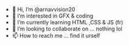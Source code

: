 - 👋 Hi, I’m @arnavvision20
- 👀 I’m interested in GFX & coding
- 🌱 I’m currently learning HTML ,CSS & JS (fr)
- 💞️ I’m looking to collaborate on ... nothing lol
- 📫 How to reach me ... find it urself

<!---
arnavvision20/arnavvision20 is a ✨ special ✨ repository because its `README.md` (this file) appears on your GitHub profile.
You can click the Preview link to take a look at your changes.
--->
